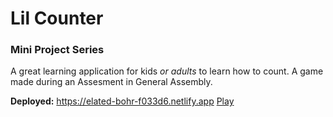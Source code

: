 # Lil Counter
### Mini Project Series 

A great learning application for kids *or adults* to learn how to count.
A game made during an Assesment in General Assembly. 

**Deployed:** https://elated-bohr-f033d6.netlify.app
<a href="https://elated-bohr-f033d6.netlify.app" target="_blank">Play</a>
